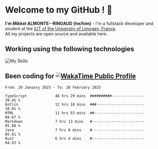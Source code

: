 # Welcome to my GitHub ! 🌃

**I'm Mikkel ALMONTE--RINGAUD (he/him)** - I'm a fullstack developer and student at the [IUT of the University of Limoges, France](https://iut.unilim.fr). \
All my projects are open source and available here.

## Working using the following technologies

![My Skills](https://skillicons.dev/icons?i=solidjs,pnpm,nodejs,ts,js,vercel,netlify,html,css,rust,astro,git,vue,md,electron,figma,github,bash,bun,cloudflare,py,tailwind,nginx,npm,tauri,vite,zig,yarn,windicss,dart,flutter,kotlin&theme=dark)

## Been coding for [![WakaTime Public Profile](https://wakatime.com/badge/user/0839e595-e07a-435c-8d59-ed95f2a3d6dd.svg?style=flat-square)](https://wakatime.com/@0839e595-e07a-435c-8d59-ed95f2a3d6dd)

<!--START_SECTION:waka-->

```plain
From: 29 January 2025 - To: 28 February 2025

TypeScript             48 hrs 29 mins  ##########---------------   39.41 %
Kotlin                 12 hrs 18 mins  ###----------------------   10.01 %
HTML                   11 hrs 53 mins  ##-----------------------   09.67 %
Markdown               7 hrs 13 mins   #------------------------   05.88 %
Java                   7 hrs 8 mins    #------------------------   05.81 %
Rust                   6 hrs 4 mins    #------------------------   04.93 %
```

<!--END_SECTION:waka-->
